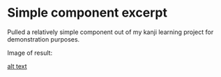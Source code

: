 # Simple component excerpt

Pulled a relatively simple component out of my kanji learning project for demonstration purposes.

Image of result:

[alt text](https://github.com/jonsploder/SimpleComponent/blob/main/reviewCompleteScreenshot.png?raw=true)

